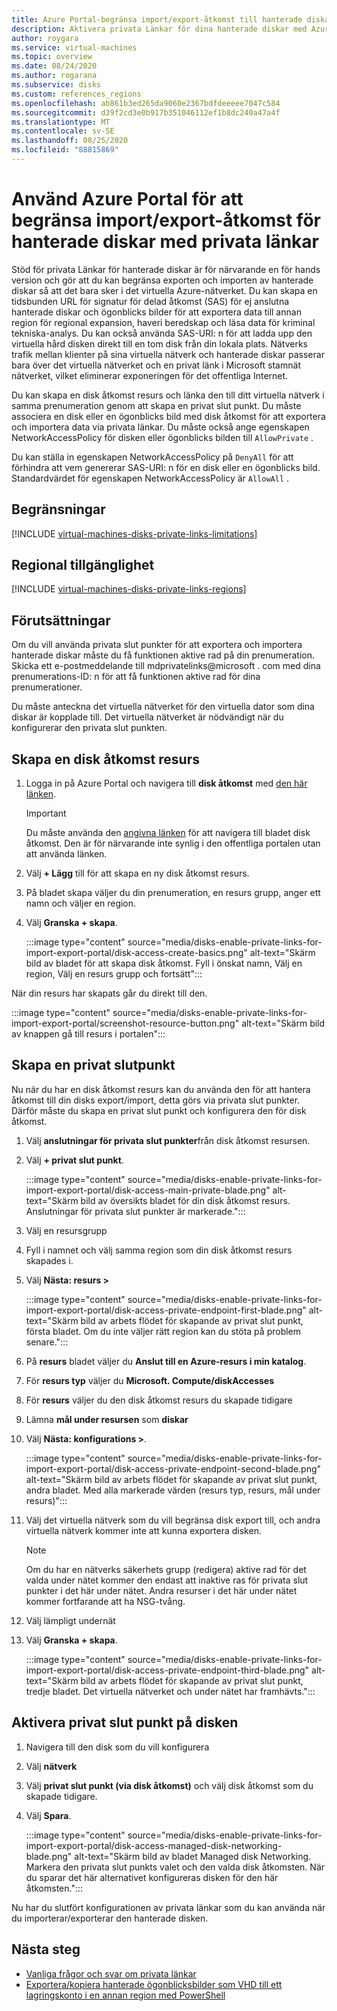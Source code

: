 ```yaml
---
title: Azure Portal-begränsa import/export-åtkomst till hanterade diskar med privata länkar
description: Aktivera privata Länkar för dina hanterade diskar med Azure Portal för närvarande som för hands version. Gör det möjligt att exportera och importera diskar på ett säkert sätt i det virtuella nätverket.
author: roygara
ms.service: virtual-machines
ms.topic: overview
ms.date: 08/24/2020
ms.author: rogarana
ms.subservice: disks
ms.custom: references_regions
ms.openlocfilehash: ab861b3ed265da9060e2367bdfdeeeee7047c584
ms.sourcegitcommit: d39f2cd3e0b917b351046112ef1b8dc240a47a4f
ms.translationtype: MT
ms.contentlocale: sv-SE
ms.lasthandoff: 08/25/2020
ms.locfileid: "88815869"
---
```

# <a name="use-the-azure-portal-to-restrict-importexport-access-for-managed-disks-with-private-links"></a>Använd Azure Portal för att begränsa import/export-åtkomst för hanterade diskar med privata länkar

Stöd för privata Länkar för hanterade diskar är för närvarande en för hands version och gör att du kan begränsa exporten och importen av hanterade diskar så att det bara sker i det virtuella Azure-nätverket. Du kan skapa en tidsbunden URL för signatur för delad åtkomst (SAS) för ej anslutna hanterade diskar och ögonblicks bilder för att exportera data till annan region för regional expansion, haveri beredskap och läsa data för kriminal tekniska-analys. Du kan också använda SAS-URI: n för att ladda upp den virtuella hård disken direkt till en tom disk från din lokala plats. Nätverks trafik mellan klienter på sina virtuella nätverk och hanterade diskar passerar bara över det virtuella nätverket och en privat länk i Microsoft stamnät nätverket, vilket eliminerar exponeringen för det offentliga Internet.

Du kan skapa en disk åtkomst resurs och länka den till ditt virtuella nätverk i samma prenumeration genom att skapa en privat slut punkt. Du måste associera en disk eller en ögonblicks bild med disk åtkomst för att exportera och importera data via privata länkar. Du måste också ange egenskapen NetworkAccessPolicy för disken eller ögonblicks bilden till `AllowPrivate` . 

Du kan ställa in egenskapen NetworkAccessPolicy på `DenyAll` för att förhindra att vem genererar SAS-URI: n för en disk eller en ögonblicks bild. Standardvärdet för egenskapen NetworkAccessPolicy är `AllowAll` .

## <a name="limitations"></a>Begränsningar

[!INCLUDE [virtual-machines-disks-private-links-limitations](../../includes/virtual-machines-disks-private-links-limitations.md)]

## <a name="regional-availability"></a>Regional tillgänglighet

[!INCLUDE [virtual-machines-disks-private-links-regions](../../includes/virtual-machines-disks-private-links-regions.md)]

## <a name="prerequisites"></a>Förutsättningar

Om du vill använda privata slut punkter för att exportera och importera hanterade diskar måste du få funktionen aktive rad på din prenumeration. Skicka ett e-postmeddelande till mdprivatelinks@microsoft . com med dina prenumerations-ID: n för att få funktionen aktive rad för dina prenumerationer.

Du måste anteckna det virtuella nätverket för den virtuella dator som dina diskar är kopplade till. Det virtuella nätverket är nödvändigt när du konfigurerar den privata slut punkten.

## <a name="create-a-disk-access-resource"></a>Skapa en disk åtkomst resurs

1. Logga in på Azure Portal och navigera till **disk åtkomst** med [den här länken](https://aka.ms/disksprivatelinks).

    > [!IMPORTANT]
    > Du måste använda den [angivna länken](https://aka.ms/disksprivatelinks) för att navigera till bladet disk åtkomst. Den är för närvarande inte synlig i den offentliga portalen utan att använda länken.

1. Välj **+ Lägg** till för att skapa en ny disk åtkomst resurs.
1. På bladet skapa väljer du din prenumeration, en resurs grupp, anger ett namn och väljer en region.
1. Välj **Granska + skapa**.

    :::image type="content" source="media/disks-enable-private-links-for-import-export-portal/disk-access-create-basics.png" alt-text="Skärm bild av bladet för att skapa disk åtkomst. Fyll i önskat namn, Välj en region, Välj en resurs grupp och fortsätt":::

När din resurs har skapats går du direkt till den.

:::image type="content" source="media/disks-enable-private-links-for-import-export-portal/screenshot-resource-button.png" alt-text="Skärm bild av knappen gå till resurs i portalen":::

## <a name="create-a-private-endpoint"></a>Skapa en privat slutpunkt

Nu när du har en disk åtkomst resurs kan du använda den för att hantera åtkomst till din disks export/import, detta görs via privata slut punkter. Därför måste du skapa en privat slut punkt och konfigurera den för disk åtkomst.

1. Välj **anslutningar för privata slut punkter**från disk åtkomst resursen.
1. Välj **+ privat slut punkt**.

    :::image type="content" source="media/disks-enable-private-links-for-import-export-portal/disk-access-main-private-blade.png" alt-text="Skärm bild av översikts bladet för din disk åtkomst resurs. Anslutningar för privata slut punkter är markerade.":::

1. Välj en resursgrupp
1. Fyll i namnet och välj samma region som din disk åtkomst resurs skapades i.
1. Välj **Nästa: resurs >**

    :::image type="content" source="media/disks-enable-private-links-for-import-export-portal/disk-access-private-endpoint-first-blade.png" alt-text="Skärm bild av arbets flödet för skapande av privat slut punkt, första bladet. Om du inte väljer rätt region kan du stöta på problem senare.":::

1. På **resurs** bladet väljer du **Anslut till en Azure-resurs i min katalog**.
1. För **resurs typ** väljer du **Microsoft. Compute/diskAccesses**
1. För **resurs** väljer du den disk åtkomst resurs du skapade tidigare
1. Lämna **mål under resursen** som **diskar**
1. Välj **Nästa: konfigurations >**.

    :::image type="content" source="media/disks-enable-private-links-for-import-export-portal/disk-access-private-endpoint-second-blade.png" alt-text="Skärm bild av arbets flödet för skapande av privat slut punkt, andra bladet. Med alla markerade värden (resurs typ, resurs, mål under resurs)":::

1. Välj det virtuella nätverk som du vill begränsa disk export till, och andra virtuella nätverk kommer inte att kunna exportera disken.

    > [!NOTE]
    > Om du har en nätverks säkerhets grupp (redigera) aktive rad för det valda under nätet kommer den endast att inaktive ras för privata slut punkter i det här under nätet. Andra resurser i det här under nätet kommer fortfarande att ha NSG-tvång.

1. Välj lämpligt undernät
1. Välj **Granska + skapa**.

    :::image type="content" source="media/disks-enable-private-links-for-import-export-portal/disk-access-private-endpoint-third-blade.png" alt-text="Skärm bild av arbets flödet för skapande av privat slut punkt, tredje bladet. Det virtuella nätverket och under nätet har framhävts.":::

## <a name="enable-private-endpoint-on-your-disk"></a>Aktivera privat slut punkt på disken

1. Navigera till den disk som du vill konfigurera
1. Välj **nätverk**
1. Välj **privat slut punkt (via disk åtkomst)** och välj disk åtkomst som du skapade tidigare.
1. Välj **Spara**.

    :::image type="content" source="media/disks-enable-private-links-for-import-export-portal/disk-access-managed-disk-networking-blade.png" alt-text="Skärm bild av bladet Managed disk Networking. Markera den privata slut punkts valet och den valda disk åtkomsten. När du sparar det här alternativet konfigureras disken för den här åtkomsten.":::

Nu har du slutfört konfigurationen av privata länkar som du kan använda när du importerar/exporterar den hanterade disken.

## <a name="next-steps"></a>Nästa steg

- [Vanliga frågor och svar om privata länkar](./faq-for-disks.md#private-links-for-securely-exporting-and-importing-managed-disks)
- [Exportera/kopiera hanterade ögonblicksbilder som VHD till ett lagringskonto i en annan region med PowerShell](scripts/virtual-machines-windows-powershell-sample-copy-snapshot-to-storage-account.md)